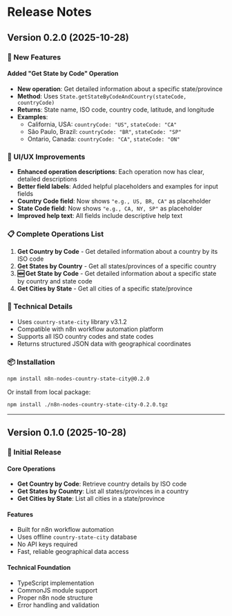 # Release Notes

## Version 0.2.0 (2025-10-28)

### 🚀 New Features

#### Added "Get State by Code" Operation
- **New operation**: Get detailed information about a specific state/province
- **Method**: Uses `State.getStateByCodeAndCountry(stateCode, countryCode)`
- **Returns**: State name, ISO code, country code, latitude, and longitude
- **Examples**:
  - California, USA: `countryCode: "US"`, `stateCode: "CA"`
  - São Paulo, Brazil: `countryCode: "BR"`, `stateCode: "SP"`
  - Ontario, Canada: `countryCode: "CA"`, `stateCode: "ON"`

### 🎨 UI/UX Improvements

- **Enhanced operation descriptions**: Each operation now has clear, detailed descriptions
- **Better field labels**: Added helpful placeholders and examples for input fields
- **Country Code field**: Now shows `"e.g., US, BR, CA"` as placeholder
- **State Code field**: Now shows `"e.g., CA, NY, SP"` as placeholder
- **Improved help text**: All fields include descriptive help text

### 📋 Complete Operations List

1. **Get Country by Code** - Get detailed information about a country by its ISO code
2. **Get States by Country** - Get all states/provinces of a specific country  
3. **🆕 Get State by Code** - Get detailed information about a specific state by country and state code
4. **Get Cities by State** - Get all cities of a specific state/province

### 🔧 Technical Details

- Uses `country-state-city` library v3.1.2
- Compatible with n8n workflow automation platform
- Supports all ISO country codes and state codes
- Returns structured JSON data with geographical coordinates

### 📦 Installation

```bash
npm install n8n-nodes-country-state-city@0.2.0
```

Or install from local package:
```bash
npm install ./n8n-nodes-country-state-city-0.2.0.tgz
```

---

## Version 0.1.0 (2025-10-28)

### 🎉 Initial Release

#### Core Operations
- **Get Country by Code**: Retrieve country details by ISO code
- **Get States by Country**: List all states/provinces in a country
- **Get Cities by State**: List all cities in a state/province

#### Features
- Built for n8n workflow automation
- Uses offline `country-state-city` database
- No API keys required
- Fast, reliable geographical data access

#### Technical Foundation
- TypeScript implementation
- CommonJS module support
- Proper n8n node structure
- Error handling and validation